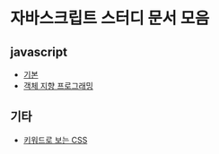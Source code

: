 # 자바스크립트 스터디 문서 모음 

## javascript

* [기본](http://niceaji.github.com/javascript-study/?doc=basic)
* [객체 지향 프로그래밍](http://niceaji.github.com/javascript-study/?doc=oop)

## 기타

* [키워드로 보는  CSS](http://niceaji.github.com/javascript-study/?doc=css)